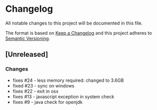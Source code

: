 # Changelog
All notable changes to this project will be documented in this file.

The format is based on [Keep a Changelog](http://keepachangelog.com/en/1.0.0/)
and this project adheres to [Semantic Versioning](http://semver.org/spec/v2.0.0.html).

## [Unreleased]

### Changes
- fixes #24 - less memory required: changed to 3.6GB
- fixed #23 - sync on windows
- fixes #22 - exit in osx
- fixes #13 - javascript exception in system check
- fixes #9 - java check for openjdk